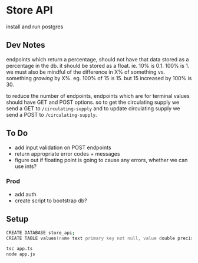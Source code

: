 # Store API

install and run postgres

## Dev Notes

endpoints which return a percentage, should not have that data stored as a percentage in the db. it should be stored as a float. ie. 10% is 0.1. 100% is 1. we must also be mindful of the difference in X% of something vs. something *growing* by X%. eg. 100% of 15 is 15. but 15 increased by 100% is 30.

to reduce the number of endpoints, endpoints which are for terminal values should have GET and POST options. so to get the circulating supply we send a GET to `/circulating-supply` and to update circulating supply we send a POST to `/circulating-supply`.

## To Do

* add input validation on POST endpoints
* return appropriate error codes + messages
* figure out if floating point is going to cause any errors, whether we can use ints?

### Prod

* add auth
* create script to bootstrap db?

## Setup

```zsh
CREATE DATABASE store_api;
CREATE TABLE values(name text primary key not null, value double precision);
```

```zsh
tsc app.ts
node app.js
```
